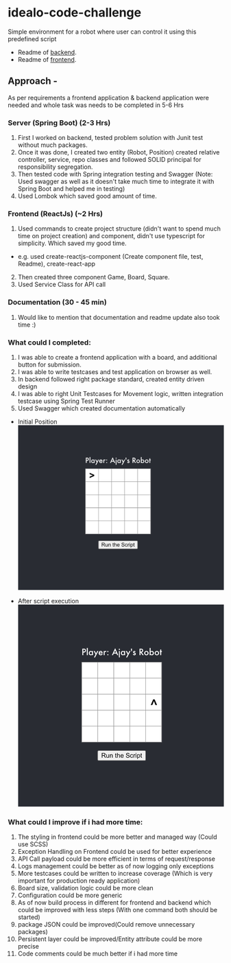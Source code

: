 # idealo-code-challenge
Simple environment for a robot where user can control it using this predefined script

- Readme of [backend](backend).
- Readme of [frontend](frontend).

## Approach - 
As per requirements a frontend application & backend application were needed and whole task was needs to be completed in 5-6 Hrs

### Server (Spring Boot) (2-3 Hrs)
1. First I worked on backend, tested problem solution with Junit test without much packages.
2. Once it was done, I created two entity (Robot, Position) created relative controller, service, repo classes and followed SOLID principal for responsibility segregation.
3. Then tested code with Spring integration testing and Swagger (Note: Used swagger as well as it doesn't take much time to integrate it with Spring Boot and helped me in testing)
4. Used Lombok which saved good amount of time.

### Frontend (ReactJs) (~2 Hrs)
1. Used commands to create project structure (didn't want to spend much time on project creation) and component, didn't use typescript for simplicity. Which saved my good time.
  - e.g. used create-reactjs-component (Create component file, test, Readme), create-react-app 
2. Then created three component Game, Board, Square.
3. Used Service Class for API call

### Documentation (30 - 45 min)
1. Would like to mention that documentation and readme update also took time :) 

### What could I completed:
1. I was able to create a frontend application with a board, and additional button for submission.
2. I was able to write testcases and test application on browser as well.
3. In backend followed right package standard, created entity driven design
4. I was able to right Unit Testcases for Movement logic, written integration testcase using Spring Test Runner
5. Used Swagger which created documentation automatically

- Initial Position
![initial](files/1.png "Optional title")

- After script execution
![initial](files/2.png "Optional title")

### What could I improve if i had more time:
1. The styling in frontend could be more better and managed way (Could use SCSS)
2. Exception Handling on Frontend could be used for better experience 
3. API Call payload could be more efficient in terms of request/response
4. Logs management could be better as of now logging only exceptions
5. More testcases could be written to increase coverage (Which is very important for production ready application)
6. Board size, validation logic could be more clean
7. Configuration could be more generic
8. As of now build process in different for frontend and backend which could be improved with less steps (With one command both should be started)
9. package JSON could be improved(Could remove unnecessary packages)
10. Persistent layer could be improved/Entity attribute could be more precise 
11. Code comments could be much better if i had more time
